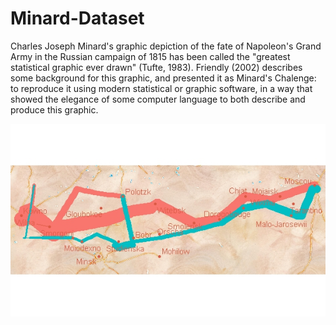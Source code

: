 # Minard-Dataset
Charles Joseph Minard's graphic depiction of the fate of Napoleon's Grand Army in the Russian campaign of 1815 has been called the "greatest statistical graphic ever drawn" (Tufte, 1983). Friendly (2002) describes some background for this graphic, and presented it as Minard's Chalenge: to reproduce it using modern statistical or graphic software, in a way that showed the elegance of some computer language to both describe and produce this graphic.

![MinardsMap](MinardsMap.png)
